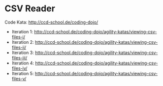 # CSV Reader

Code Kata: http://ccd-school.de/coding-dojo/


* Iteration 1: http://ccd-school.de/coding-dojo/agility-katas/viewing-csv-files-i/
* Iteration 2: http://ccd-school.de/coding-dojo/agility-katas/viewing-csv-files-ii/
* Iteration 3: http://ccd-school.de/coding-dojo/agility-katas/viewing-csv-files-iii/
* Iteration 4: http://ccd-school.de/coding-dojo/agility-katas/viewing-csv-files-iv/
* Iteration 5: http://ccd-school.de/coding-dojo/agility-katas/viewing-csv-files-v/



